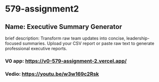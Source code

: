 # 579-assignment2
## Name: Executive Summary Generator
brief description: Transform raw team updates into concise, leadership-focused summaries. Upload your CSV report or paste raw text to generate professional executive reports. 
### V0 app: https://v0-579-assignment-2.vercel.app/
### Vedio: https://youtu.be/w3w169c2Rsk

